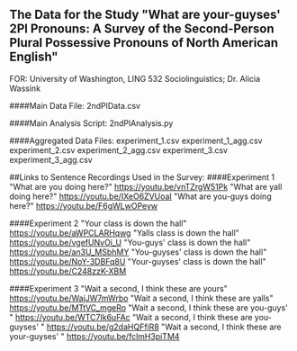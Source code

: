 ## The Data for the Study "What are your-guyses' 2Pl Pronouns: A Survey of the Second-Person Plural Possessive Pronouns of North American English"

FOR: University of Washington, LING 532 Sociolinguistics; Dr. Alicia Wassink

####Main Data File:
2ndPlData.csv

####Main Analysis Script:
2ndPlAnalysis.py

####Aggregated Data Files:
experiment_1.csv
experiment_1_agg.csv
experiment_2.csv
experiment_2_agg.csv
experiment_3.csv
experiment_3_agg.csv

##Links to Sentence Recordings Used in the Survey:
####Experiment 1
"What are you doing here?" https://youtu.be/vnTZrgW51Pk
"What are yall doing here?" https://youtu.be/IXeO6ZVUoaI
"What are you-guys doing here?" https://youtu.be/F6gWLwOPeyw

####Experiment 2
"Your class is down the hall" https://youtu.be/aWPCLARHqwg
"Yalls class is down the hall" https://youtu.be/vgefUNvOi_U
"You-guys' class is down the hall" https://youtu.be/an3U_MSbhMY
"You-guyses' class is down the hall" https://youtu.be/NoY-3DBFq8U
"Your-guyses' class is down the hall" https://youtu.be/C248zzK-XBM

####Experiment 3
"Wait a second, I think these are yours" https://youtu.be/WajJW7mWrbo
"Wait a second, I think these are yalls" https://youtu.be/MTtVC_mgeRo
"Wait a second, I think these are you-guys' " https://youtu.be/WTC7Ik6uFAc
"Wait a second, I think these are you-guyses' " https://youtu.be/g2daHQFfiR8
"Wait a second, I think these are your-guyses' " https://youtu.be/fclmH3piTM4
